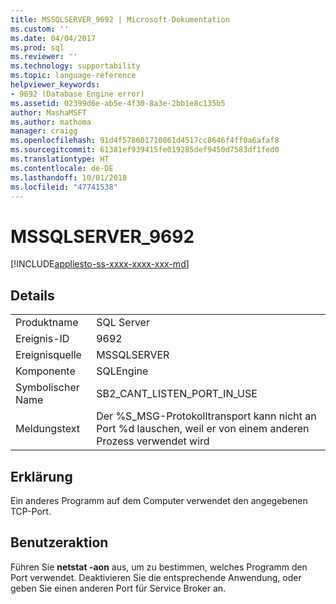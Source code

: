 ```yaml
---
title: MSSQLSERVER_9692 | Microsoft-Dokumentation
ms.custom: ''
ms.date: 04/04/2017
ms.prod: sql
ms.reviewer: ''
ms.technology: supportability
ms.topic: language-reference
helpviewer_keywords:
- 9692 (Database Engine error)
ms.assetid: 02399d6e-ab5e-4f30-8a3e-2bb1e8c135b5
author: MashaMSFT
ms.author: mathoma
manager: craigg
ms.openlocfilehash: 91d4f578601710861d4517cc8646f4ff0a6afaf8
ms.sourcegitcommit: 61381ef939415fe019285def9450d7583df1fed0
ms.translationtype: HT
ms.contentlocale: de-DE
ms.lasthandoff: 10/01/2018
ms.locfileid: "47741538"
---
```

# <a name="mssqlserver9692"></a>MSSQLSERVER_9692
[!INCLUDE[appliesto-ss-xxxx-xxxx-xxx-md](../../includes/appliesto-ss-xxxx-xxxx-xxx-md.md)]
  
## <a name="details"></a>Details  
  
|||  
|-|-|  
|Produktname|SQL Server|  
|Ereignis-ID|9692|  
|Ereignisquelle|MSSQLSERVER|  
|Komponente|SQLEngine|  
|Symbolischer Name|SB2_CANT_LISTEN_PORT_IN_USE|  
|Meldungstext|Der %S_MSG-Protokolltransport kann nicht an Port %d lauschen, weil er von einem anderen Prozess verwendet wird|  
  
## <a name="explanation"></a>Erklärung  
Ein anderes Programm auf dem Computer verwendet den angegebenen TCP-Port.  
  
## <a name="user-action"></a>Benutzeraktion  
Führen Sie **netstat -aon** aus, um zu bestimmen, welches Programm den Port verwendet. Deaktivieren Sie die entsprechende Anwendung, oder geben Sie einen anderen Port für Service Broker an.  
  
